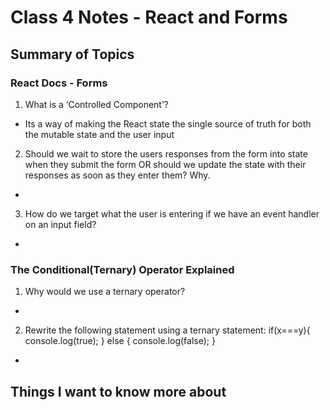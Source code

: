 # Class 4 Notes - React and Forms

## Summary of Topics

### React Docs - Forms

1. What is a ‘Controlled Component’?

- Its a way of making the React state the single source of truth for both the mutable state and the user input

2. Should we wait to store the users responses from the form into state when they submit the form OR should we update the state with their responses as soon as they enter them? Why.

- 

3. How do we target what the user is entering if we have an event handler on an input field?

-

### The Conditional(Ternary) Operator Explained

1. Why would we use a ternary operator?

- 

2. Rewrite the following statement using a ternary statement:
if(x===y){
  console.log(true);
} else {
  console.log(false);
}

- 


## Things I want to know more about
